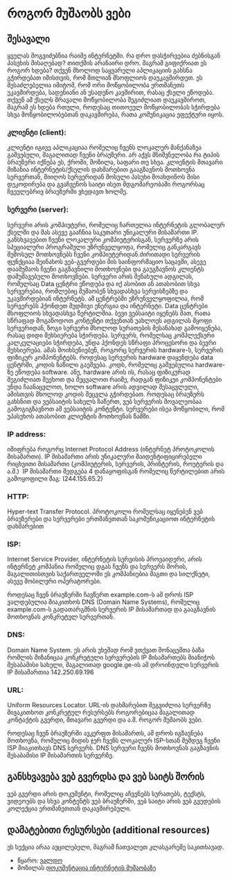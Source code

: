 # როგორ მუშაობს ვები

## შესავალი

ყველას მოგვიძებნია რაიმე ინტერნეტში. რა დრო დასჭირვებია ძებნისგან პასუხის მისაღებად? თითქმის არანაირი დრო. მაგრამ გიფიქრიათ ეს როგორ ხდება? თქვენ მხოლოდ საყვარელი აპლიკაციის გახსნა გჭირდებათ იმისთვის, რომ მთლიან მსოფლიოს დაუკავშირდეთ. ეს შესაძლებელია იმიტომ, რომ ორი მოწყობილობა ერთმანეთს უკავშირდება, სადენიანი ან უსადენო კავშირით, რასაც ქსელი ეწოდება. თქვენ ამ ქსელს მრავალი მოწყობილობა შეგიძლიათ დაუკავშიროთ, მაგრამ ეს ხდება რთული, როდესაც თითოეულ მოწყობილობას სჭირდება სხვა მოწყობილობებთან დაკავშირება, რათა კომუნიკაცია ეფექტური იყოს.

### კლიენტი (client): 

კლიენტი იგივე აპლიკაციაა რომელიც ჩვენს ლოკალურ მანქანაზეა გაშვებული, მაგალითად ჩვენი ბრაუზერი. არ აქვს მნიშვნელობა რა ტიპის ბრაუზერი იქნება ეს, ქრომი, მოზილა, საფარი თუ სხვა. კლიენტის მთავარი მიზანია ინტერნეტის/ქსელის დახმარებით გააგზავნოს მოთხოვნა სერვერთან, მიიღოს სერვერიდან მოსული პასუხი მოახდინოს მისი დეკოდირება და გვაჩვენოს საიტი ისეთ მდგომარეობაში როგორსაც ჩვეულებრივ ბრაუზერში ვხედავთ ხოლმე.

### სერვერი (server):

სერვერი არის კომპიუტერი, რომელიც ჩართულია ინტერნეტის გლობალურ ქსელში და მას ასევე გააჩნია საკუთარი უნიკალური მისამართი IP. განსხვავებით ჩვენი ლოკალური კომპიუტერისგან, სერვერზე არის სპეციალური პროგრამული უზრუნველყოფა, რომელიც განკარგავს შემოსულ მოთხოვნებს ჩვენი კომპიუტერიდან.ძირითადი სერვერის ფუნქციაა შეინახოს ვებ-გვერდები მის საინფორმაციო საცავში, ასევე დაამუშაოს ჩვენი გაგზავნილი მოთხოვნები და გაუგზავნოს კლიენტს დამუშავებული მოთხოვნები.
სერვერი არის შენახული ადგილას, რომელსაც Data ცენტრი ეწოდება და იქ ასობით ან ათასობით სხვა სერვერებია, რომლებიც მუშაობენ სხვადასხვა სერვისზებზე და უკავშირდებიან ინტერნეტს. ამ ცენტრებში უზრუნველყოფილია, რომ სერვერებს ჰქონდეთ მუდმივი ენერგია და ინტერნეტი. Data ცენტრები მსოფლიოს სხვადასხვა წერტილშია. ბევი ვებსაიტი იყენებს მათ, რათა სწრაფად მოგაწოდოთ კონტენტი თქვენთან უახლოეს ადგილას მყოფი სერვერიდან, ზოგი სერვერი მხოლოდ სურათების შესანახად გამოიყენება, რასაც დიდი მეხსიერება სჭირდება. სერვერს, რომელსაც კომპლექსური კალკულაციები სჭირდება, უნდა ჰქონდეს სწრაფი პროცესორი და ბევრი მეხსიერება. ამას მოიხსენიებენ, როგორც სერვერის hardware-ს, სერვერის ფიზიკურ კომპონენტებს. როდესაც სერვერის hardware დაყენდება data ცენტრში, კოდის ნაწილი გაეშვება. კოდს, რომელიც გაშვებულია hardware-ზე ეწოდება software. ანუ, hardware არის ის, რასაც ფიზიკურად შეგიძლიათ შეეხოთ და შეცვალოთ რაიმე, რადგან ფიზიკუი კომპონენტები უნდა ჩაანაცვლოთ, ხოლო software არის ადვილად შესაცვლელი, ამისთვის მხოლოდ კოდის შეცვლა გჭირდებათ. როდესაც ბრაუზერს გახსნით და ვებსაიტის სახელს ჩაწერთ, ვებ სერვერის მოვალეობაა გამოგიგზავნოთ ამ ვებსაიტის კონტენტი. სერვერები ისეა მოწყობილი, რომ უპასუხოს ათასობით კლიენტის მოთხოვნას წამში.

### IP address:

იშიფრება როგორც Internet Protocol Address (ინტერნეტ პროტოკოლის მისამართი). IP მისამართი არის უნიკალური მაიდენტიფიცირებელი რიცხვითი მისამართი (კომპიუტერის, სერვერის, პრინტერის, როუტერის  და ა.შ.)  IP მისამართი შედგება 4 დანაყოფისგან რომელიც წერტილებით არის გამოყოფილი მაგ: (244.155.65.2)

### HTTP:

Hyper-text Transfer Protocol. პროტოკოლი რომელსაც იყენებენ ვებ ბრაუზერები და სერვერები ერთმანეთთან საკომუნიკაციოთ ინტერნეტის დახმარებით

### ISP:

Internet Service Provider, ინტერნეტის სერვისის პროვაიდერი, არის ინტერნეტ კომპანია რომელიც დგას ჩვენს და სერვერს შორის, მაგალითისთვის საქართველოში ეს კომპანიებია მაგთი და სილქნეტი, ასევე მობილური ოპერატორები.

როდესაც ჩვენ ბრაუზერში ჩავწერთ example.com-ს ამ დროს ISP ვალდებულია მიაკითხოს DNS (Domain Name Systems), რომელიც example.com-ს გადათარგმნის სერვერის IP მისამართად და გააგზავნის მოთხოვნას კონკრეტულ სერვერთან.

### DNS:

Domain Name System. ეს არის უხეშად რომ ვთქვათ მონაცემთა ბაზა რომლის მიზანიცაა კონკრეტული სერვერების IP მისამართებს მიანიჭოს შესაბამისი სახელი, მაგალითად google.ge-ის ამ დროინდელი სერვერის IP მისამართია 142.250.69.196

### URL:

Uniform Resources Locator. URL-ის დახმარებით შეგვიძლია სერვერზე მივაკითხოთ კონკრეტულ რესურსებს როგორებიცაა მაგალითად კონტაქტის გვერდი, მთავარი გვერდი და ა.შ.
როგორ მუშაობს ვები.

როდესაც ჩვენ ბრაუზერში ავკერფთ მისამართს, ამ დროს იგზავნება მოთხოვნა, რომელიც მიდის ჯერ ჩვენს ლოკალურ ISP-სთან შემდეგ ჩვენი ISP მიაკითხავს DNS სერვერს. DNS სერვერი ჩვენს მოთხოვნას გაგზავნის შესაბამისი IP მისამართის სერვერზე. 

## განსხვავება ვებ გვერდსა და ვებ საიტს შორის

ვებ გვერდი არის დოკუმენტი, რომელიც აჩვენებს სურათებს, ტექსტს, ვიდეოებს და სხვა კონტენტს ვებ ბრაუზერში, ვებ საიტი არის ვებ გვედების კოლექცია ერთმანეთთან დაკავშირებული. 

## დამატებითი რესურსები (additional resources)

ეს სექცია არაა აუცილებელი, მაგრამ ჩათვალეთ კლასგარეშე საკითხავად.

- წყარო: [ვალდო](https://val-do.com/blog/detail/63442ebdbb5f8b8e29c5a021)
- მოზილას [დოკუმენტაცია ინტერნეტის მუშაობაზე](https://developer.mozilla.org/en-US/docs/Learn/Common_questions/Web_mechanics/How_does_the_Internet_work)